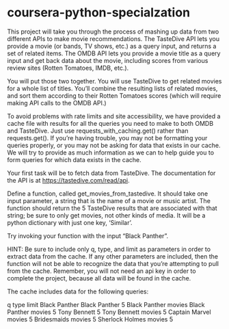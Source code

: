 # coursera-python-specialzation
This project will take you through the process of mashing up data from two different APIs to make movie recommendations. The TasteDive API lets you provide a movie (or bands, TV shows, etc.) as a query input, and returns a set of related items. The OMDB API lets you provide a movie title as a query input and get back data about the movie, including scores from various review sites (Rotten Tomatoes, IMDB, etc.).

You will put those two together. You will use TasteDive to get related movies for a whole list of titles. You’ll combine the resulting lists of related movies, and sort them according to their Rotten Tomatoes scores (which will require making API calls to the OMDB API.)

To avoid problems with rate limits and site accessibility, we have provided a cache file with results for all the queries you need to make to both OMDB and TasteDive. Just use requests_with_caching.get() rather than requests.get(). If you’re having trouble, you may not be formatting your queries properly, or you may not be asking for data that exists in our cache. We will try to provide as much information as we can to help guide you to form queries for which data exists in the cache.

Your first task will be to fetch data from TasteDive. The documentation for the API is at https://tastedive.com/read/api.

Define a function, called get_movies_from_tastedive. It should take one input parameter, a string that is the name of a movie or music artist. The function should return the 5 TasteDive results that are associated with that string; be sure to only get movies, not other kinds of media. It will be a python dictionary with just one key, ‘Similar’.

Try invoking your function with the input “Black Panther”.

HINT: Be sure to include only q, type, and limit as parameters in order to extract data from the cache. If any other parameters are included, then the function will not be able to recognize the data that you’re attempting to pull from the cache. Remember, you will not need an api key in order to complete the project, because all data will be found in the cache.

The cache includes data for the following queries:

q
type
limit
Black Panther
<omitted>
<omitted>
Black Panther
<omitted>
5
Black Panther
movies
<omitted>
Black Panther
movies
5
Tony Bennett
<omitted>
5
Tony Bennett
movies
5
Captain Marvel
movies
5
Bridesmaids
movies
5
Sherlock Holmes
movies
5
